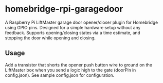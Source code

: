 # homebridge-rpi-garagedoor
A Raspberry Pi LiftMaster garage door opener/closer plugin for Homebridge using
GPIO pins. Designed for a simple hardware setup without any feedback. Supports
opening/closing states via a time estimate, and stopping the door while opening
and closing.

## Usage
Add a transistor that shorts the opener push button wire to ground on the 
LiftMaster box when you send a logic high to the gate (doorPin in config.json). 
See sample config.json for configuration.